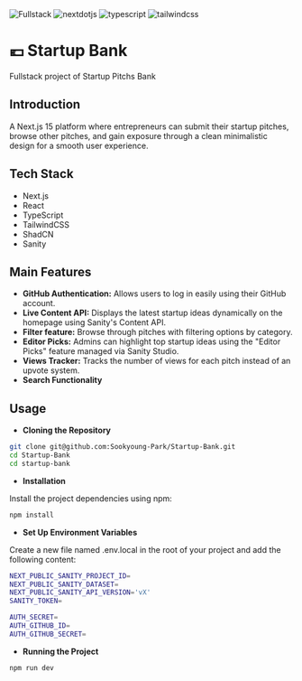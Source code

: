 <!-- ![LandingPage](https://github.com/Sookyoung-Park/Banking-App/blob/main/banking-app/public/icons/bankingapp-moneyshot.png?raw=true) -->

<div>
    <img src="https://img.shields.io/badge/-Fullstack-black?style=for-the-badge&logoColor=white&logo=javascript&color=000000" alt="Fullstack" />
    <img src="https://img.shields.io/badge/-Next_JS-black?style=for-the-badge&logoColor=white&logo=nextdotjs&color=2e8c6b" alt="nextdotjs" />
    <img src="https://img.shields.io/badge/-TypeScript-black?style=for-the-badge&logoColor=white&logo=typescript&color=3178C6" alt="typescript" />
    <img src="https://img.shields.io/badge/-Tailwind_CSS-black?style=for-the-badge&logoColor=white&logo=tailwindcss&color=06B6D4" alt="tailwindcss" />

</div>


# 💶 Startup Bank
Fullstack project of Startup Pitchs Bank

## **Introduction**

A Next.js 15 platform where entrepreneurs can submit their startup pitches, browse other pitches, and gain exposure through a clean minimalistic design for a smooth user experience.


<!-- <a href="https://drive.google.com/file/d/1Lt2vFWM0jzQg4S8wrYMQ8SDTOPX5DOa7/view?usp=sharing">Please check the deployed website here!</a> -->

## **Tech Stack**

- Next.js
- React
- TypeScript
- TailwindCSS
- ShadCN
- Sanity


## **Main Features**
- **GitHub Authentication:** Allows users to log in easily using their GitHub account.
- **Live Content API:** Displays the latest startup ideas dynamically on the homepage using Sanity's Content API.
- **Filter feature:** Browse through pitches with filtering options by category.
- **Editor Picks:** Admins can highlight top startup ideas using the "Editor Picks" feature managed via Sanity Studio.
- **Views Tracker:** Tracks the number of views for each pitch instead of an upvote system.
- **Search Functionality**



## **Usage**
- **Cloning the Repository**

```bash
git clone git@github.com:Sookyoung-Park/Startup-Bank.git
cd Startup-Bank
cd startup-bank
```

- **Installation**

Install the project dependencies using npm:

```bash
npm install
```

- **Set Up Environment Variables**

Create a new file named .env.local in the root of your project and add the following content:

```bash
NEXT_PUBLIC_SANITY_PROJECT_ID=
NEXT_PUBLIC_SANITY_DATASET=
NEXT_PUBLIC_SANITY_API_VERSION='vX'
SANITY_TOKEN=

AUTH_SECRET= 
AUTH_GITHUB_ID=
AUTH_GITHUB_SECRET=
```

- **Running the Project**

```bash
npm run dev
```

<!-- 
## **Screenshots**
![Screenshot1](https://github.com/Sookyoung-Park/Banking-App/blob/main/banking-app/public/icons/bankingapp-signin.png?raw=true)
![Screenshot2](https://github.com/Sookyoung-Park/Banking-App/blob/main/banking-app/public/icons/bankingapp-signup.png?raw=true) -->